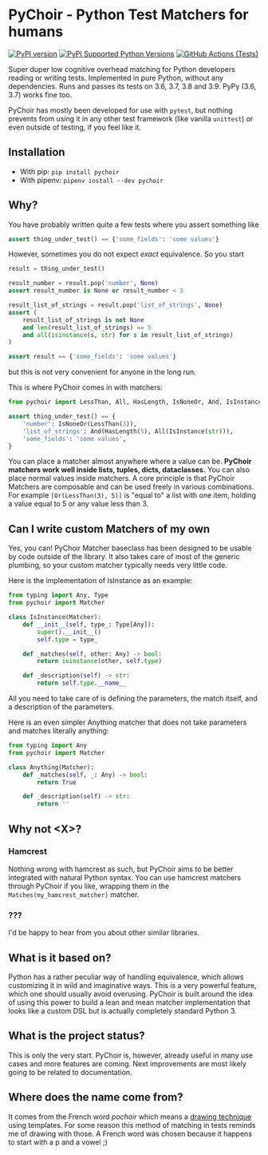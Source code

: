 # PyChoir - Python Test Matchers for humans
[![PyPI version](https://badge.fury.io/py/pychoir.svg)](https://badge.fury.io/py/pychoir)
[![PyPI Supported Python Versions](https://img.shields.io/pypi/pyversions/pychoir.svg)](https://pypi.python.org/pypi/pychoir/)
[![GitHub Actions (Tests)](https://github.com/Kajaste/pychoir/workflows/Python%20package/badge.svg)](https://github.com/kajaste/pychoir)

Super duper low cognitive overhead matching for Python developers reading or writing tests. Implemented in pure Python, without any dependencies. Runs and passes its tests on 3.6, 3.7, 3.8 and 3.9. PyPy (3.6, 3.7) works fine too.

PyChoir has mostly been developed for use with `pytest`, but nothing prevents from using it in any other test framework (like vanilla `unittest`) or even outside of testing, if you feel like it.

## Installation
* With pip: `pip install pychoir`
* With pipenv: `pipenv install --dev pychoir`

## Why?

You have probably written quite a few tests where you assert something like

```python
assert thing_under_test() == {'some_fields': 'some values'}
```

However, sometimes you do not expect _exact_ equivalence. So you start

```python
result = thing_under_test()

result_number = result.pop('number', None)
assert result_number is None or result_number < 3

result_list_of_strings = result.pop('list_of_strings', None)
assert (
    result_list_of_strings is not None
    and len(result_list_of_strings) == 5
    and all(isinstance(s, str) for s in result_list_of_strings)
)

assert result == {'some_fields': 'some values'}
```

but this is not very convenient for anyone in the long run.

This is where PyChoir comes in with matchers:

```python
from pychoir import LessThan, All, HasLength, IsNoneOr, And, IsInstance

assert thing_under_test() == {
    'number': IsNoneOr(LessThan(3)),
    'list_of_strings': And(HasLength(5), All(IsInstance(str))),
    'some_fields': 'some values',
}
```

You can place a matcher almost anywhere where a value can be. **PyChoir matchers work well inside lists, tuples, dicts, dataclasses.** You can also place normal values inside matchers. A core principle is that PyChoir Matchers are composable and can be used freely in various combinations. For example `[Or(LessThan(3), 5)]` is "equal to" a list with one item, holding a value equal to 5 or any value less than 3.

## Can I write custom Matchers of my own

Yes, you can! PyChoir Matcher baseclass has been designed to be usable by code outside of the library. It also takes care of most of the generic plumbing, so your custom matcher typically needs very little code.

Here is the implementation of IsInstance as an example:

```python
from typing import Any, Type
from pychoir import Matcher

class IsInstance(Matcher):
    def __init__(self, type_: Type[Any]):
        super().__init__()
        self.type = type_

    def _matches(self, other: Any) -> bool:
        return isinstance(other, self.type)

    def _description(self) -> str:
        return self.type.__name__

```

All you need to take care of is defining the parameters, the match itself, and a description of the parameters.

Here is an even simpler Anything matcher that does not take parameters and matches literally anything:

```python
from typing import Any
from pychoir import Matcher

class Anything(Matcher):
    def _matches(self, _: Any) -> bool:
        return True

    def _description(self) -> str:
        return ''
```

## Why not \<X\>?

### Hamcrest

Nothing wrong with hamcrest as such, but PyChoir aims to be better integrated with natural Python syntax. You can use hamcrest matchers through PyChoir if you like, wrapping them in the `Matches(my_hamcrest_matcher)` matcher.

### ???

I'd be happy to hear from you about other similar libraries.


## What is it based on?

Python has a rather peculiar way of handling equivalence, which allows customizing it in wild and imaginative ways. This is a very powerful feature, which one should usually avoid overusing. PyChoir is built around the idea of using this power to build a lean and mean matcher implementation that looks like a custom DSL but is actually completely standard Python 3.

## What is the project status?

This is only the very start. PyChoir is, however, already useful in many use cases and more features are coming. Next improvements are most likely going to be related to documentation.

## Where does the name come from?

It comes from the French word _pochoir_ which means a [drawing technique](https://fr.wikipedia.org/wiki/Pochoir) using templates. For some reason this method of matching in tests reminds me of drawing with those. A French word was chosen because it happens to start with a p and a vowel ;)
